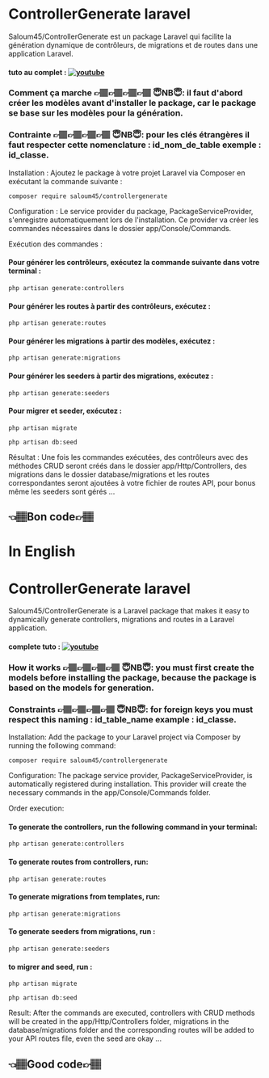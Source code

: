 
# ControllerGenerate laravel

Saloum45/ControllerGenerate est un package Laravel qui facilite la génération dynamique de contrôleurs, de migrations et de routes dans une application Laravel.
#### tuto au complet : [![youtube](https://img.shields.io/badge/youtube-FF0000?style=for-the-badge&logo=youtube&logoColor=white)](https://www.youtube.com/watch?v=YJmBQQF3ODU)
### Comment ça marche 👉🏽👉🏽👉🏽👉🏽 😇NB😇: il faut d'abord créer les modèles avant d'installer le package, car le package se base sur les modèles pour la génération.

### Contrainte 👉🏽👉🏽👉🏽👉🏽 😇NB😇: pour les clés étrangères il faut respecter cette nomenclature : id_nom_de_table exemple : id_classe.
Installation : Ajoutez le package à votre projet Laravel via Composer en exécutant la commande suivante :
```http
composer require saloum45/controllergenerate
```
Configuration : Le service provider du package, PackageServiceProvider, s'enregistre automatiquement lors de l'installation. Ce provider va créer les commandes nécessaires dans le dossier app/Console/Commands.

Exécution des commandes :
#### Pour générer les contrôleurs, exécutez la commande suivante dans votre terminal :
```http
php artisan generate:controllers
```

#### Pour générer les routes à partir des contrôleurs, exécutez :

```http
php artisan generate:routes
```

#### Pour générer les migrations à partir des modèles, exécutez :
```http
php artisan generate:migrations
```

#### Pour générer les seeders à partir des migrations, exécutez :
```http
php artisan generate:seeders
```

#### Pour migrer et seeder, exécutez :
```http
php artisan migrate
```
```http
php artisan db:seed
```
Résultat : Une fois les commandes exécutées, des contrôleurs avec des méthodes CRUD seront créés dans le dossier app/Http/Controllers, des migrations dans le dossier database/migrations et les routes correspondantes seront ajoutées à votre fichier de routes API, pour bonus même les seeders sont gérés ...
##  👈🏽Bon code👉🏽
# In English
# ControllerGenerate laravel

Saloum45/ControllerGenerate is a Laravel package that makes it easy to dynamically generate controllers, migrations and routes in a Laravel application.
#### complete tuto : [![youtube](https://img.shields.io/badge/youtube-FF0000?style=for-the-badge&logo=youtube&logoColor=white)](https://www.youtube.com/watch?v=YJmBQQF3ODU)

### How it works 👉🏽👉🏽👉🏽👉🏽 😇NB😇: you must first create the models before installing the package, because the package is based on the models for generation.

### Constraints 👉🏽👉🏽👉🏽👉🏽 😇NB😇: for foreign keys you must respect this naming : id_table_name example : id_classe.
Installation: Add the package to your Laravel project via Composer by running the following command:
```http
composer require saloum45/controllergenerate
```
Configuration: The package service provider, PackageServiceProvider, is automatically registered during installation. This provider will create the necessary commands in the app/Console/Commands folder.

Order execution:
#### To generate the controllers, run the following command in your terminal:
```http
php artisan generate:controllers
```

#### To generate routes from controllers, run:

```http
php artisan generate:routes
```

#### To generate migrations from templates, run:
```http
php artisan generate:migrations
```

####  To generate seeders from migrations, run :
```http
php artisan generate:seeders
```

#### to migrer and seed, run :
```http
php artisan migrate
```
```http
php artisan db:seed
```

Result: After the commands are executed, controllers with CRUD methods will be created in the app/Http/Controllers folder, migrations in the database/migrations folder and the corresponding routes will be added to your API routes file, even the seed are okay ...
## 👈🏽Good code👉🏽